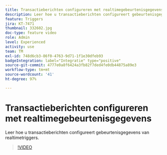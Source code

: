 ```yaml
---
title: Transactieberichten configureren met realtimegebeurtenisgegevens
description: Leer hoe u transactieberichten configureert gebeurtenisgegevens van realtimetriggers.
feature: Triggers
jira: KT-7471
thumbnail: 332602.jpg
doc-type: feature video
role: Admin
level: Experienced
activity: use
team: TM
exl-id: 748d6cb3-86f0-4763-9d71-1f1e30dfeb93
badgeIntegration: label="Integratie" type="positive"
source-git-commit: 4777e0a8f6424a3fb82f7ded4fe0db44875a89e3
workflow-type: tm+mt
source-wordcount: '41'
ht-degree: 97%

---
```


# Transactieberichten configureren met realtimegebeurtenisgegevens

Leer hoe u transactieberichten configureert gebeurtenisgegevens van realtimetriggers.

>[!VIDEO](https://video.tv.adobe.com/v/332602?quality=12&learn=on)
